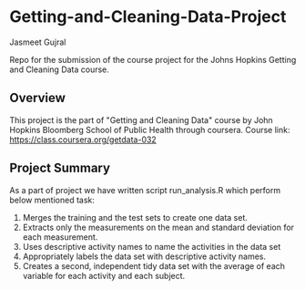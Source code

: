# Getting-and-Cleaning-Data-Project
Jasmeet Gujral

Repo for the submission of the course project for the Johns Hopkins Getting and Cleaning Data course.


## Overview

This project is the part of "Getting and Cleaning Data" course by John Hopkins Bloomberg School of Public Health through coursera. 
Course link: https://class.coursera.org/getdata-032


## Project Summary

As a part of project we have written script run_analysis.R which perform below mentioned task:

1. Merges the training and the test sets to create one data set. 
2. Extracts only the measurements on the mean and standard deviation for each measurement. 
3. Uses descriptive activity names to name the activities in the data set 
4. Appropriately labels the data set with descriptive activity names. 
5. Creates a second, independent tidy data set with the average of each variable for each activity and each subject.

